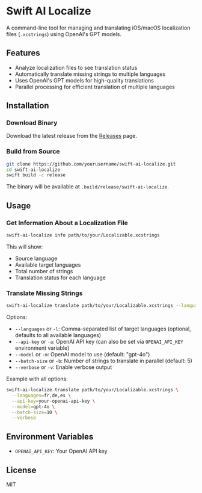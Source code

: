 # Swift AI Localize

A command-line tool for managing and translating iOS/macOS localization files (`.xcstrings`) using OpenAI's GPT models.

## Features

- Analyze localization files to see translation status
- Automatically translate missing strings to multiple languages
- Uses OpenAI's GPT models for high-quality translations
- Parallel processing for efficient translation of multiple languages

## Installation

### Download Binary

Download the latest release from the [Releases](https://github.com/yourusername/swift-ai-localize/releases) page.

### Build from Source

```bash
git clone https://github.com/yourusername/swift-ai-localize.git
cd swift-ai-localize
swift build -c release
```

The binary will be available at `.build/release/swift-ai-localize`.

## Usage

### Get Information About a Localization File

```bash
swift-ai-localize info path/to/your/Localizable.xcstrings
```

This will show:
- Source language
- Available target languages
- Total number of strings
- Translation status for each language

### Translate Missing Strings

```bash
swift-ai-localize translate path/to/your/Localizable.xcstrings --languages=fr,de,es
```

Options:
- `--languages` or `-l`: Comma-separated list of target languages (optional, defaults to all available languages)
- `--api-key` or `-a`: OpenAI API key (can also be set via `OPENAI_API_KEY` environment variable)
- `--model` or `-m`: OpenAI model to use (default: "gpt-4o")
- `--batch-size` or `-b`: Number of strings to translate in parallel (default: 5)
- `--verbose` or `-v`: Enable verbose output

Example with all options:

```bash
swift-ai-localize translate path/to/your/Localizable.xcstrings \
  --languages=fr,de,es \
  --api-key=your-openai-api-key \
  --model=gpt-4o \
  --batch-size=10 \
  --verbose
```

## Environment Variables

- `OPENAI_API_KEY`: Your OpenAI API key

## License

MIT 